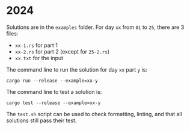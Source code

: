 # 2024

Solutions are in the `examples` folder. For day `xx` from `01` to `25`, there
are 3 files:
- `xx-1.rs` for part 1
- `xx-2.rs` for part 2 (except for `25-2.rs`)
- `xx.txt` for the input

The command line to run the solution for day `xx` part `y` is:

```shell
cargo run --release --example=xx-y
```

The command line to test a solution is:

```shell
cargo test --release --example=xx-y
```

The `test.sh` script can be used to check formatting, linting, and that all
solutions still pass their test.
